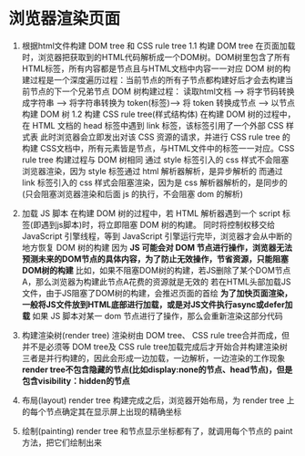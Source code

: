 # 浏览器渲染页面

1. 根据html文件构建 DOM tree 和 CSS rule tree
1.1 构建 DOM tree
在页面加载时，浏览器把获取到的HTML代码解析成一个DOM树。DOM树里包含了所有HTML标签，所有内容都是节点且与HTML文档中内容一一对应
DOM 树的构建过程是一个深度遍历过程：当前节点的所有子节点都构建好后才会去构建当前节点的下一个兄弟节点
DOM 树构建过程：
读取html文档 --> 将字节码转换成字符串 --> 将字符串转换为 token(标签)--> 将 token 转换成节点 --> 以节点构建 DOM 树
1.2 构建 CSS rule tree(样式结构体)
在构建 DOM 树的过程中，在 HTML 文档的 head 标签中遇到 link 标签，该标签引用了一个外部 CSS 样式表
此时浏览器会立即发出对该 CSS 资源的请求，并进行 CSS rule tree 的构建
CSS文档中，所有元素皆是节点，与HTML文件中的标签一一对应。CSS rule tree 构建过程与 DOM 树相同
通过 style 标签引入的 css 样式不会阻塞浏览器渲染，因为 style 标签通过 html 解析器解析，是异步解析的
而通过 link 标签引入的 css 样式会阻塞渲染，因为是 css 解析器解析的，是同步的(只会阻塞浏览器渲染和后面 js 的执行，不会阻塞 dom 的解析)

2. 加载 JS 脚本
在构建 DOM 树的过程中，若 HTML 解析器遇到一个 script 标签(即遇到js脚本)时，将立即阻塞 DOM 树的构建。
同时将控制权移交给 JavaScript 引擎线程，等到 JavaScript 引擎运行完毕，浏览器才会从中断的地方恢复 DOM 树的构建
因为 **JS 可能会对 DOM 节点进行操作，浏览器无法预测未来的DOM节点的具体内容，为了防止无效操作，节省资源，只能阻塞DOM树的构建**
比如，如果不阻塞DOM树的构建，若JS删除了某个DOM节点A，那么浏览器为构建此节点A花费的资源就是无效的
若在HTML头部加载JS文件，由于JS阻塞了DOM树的构建，会推迟页面的首绘
**为了加快页面渲染，一般将JS文件放到HTML底部进行加载，或是对JS文件执行async或defer加载**
如果 JS 脚本对某一 dom 节点进行了操作，那么会重新渲染这部分代码

3. 构建渲染树(render tree)
渲染树由 DOM tree、 CSS rule tree合并而成，但并不是必须等 DOM tree及 CSS rule tree加载完成后才开始合并构建渲染树
三者是并行构建的，因此会形成一边加载，一边解析，一边渲染的工作现象
**render tree不包含隐藏的节点(比如display:none的节点、head节点)，但是包含visibility：hidden的节点**

4. 布局(layout)
render tree 构建完成之后，浏览器开始布局，为 render tree 上的每个节点确定其在显示屏上出现的精确坐标

5. 绘制(painting)
render tree 和节点显示坐标都有了，就调用每个节点的 paint 方法，把它们绘制出来
